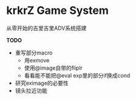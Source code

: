 # krkrZ Game System

从零开始的吉里吉里ADV系统搭建

**TODO**
- 重写部分macro
    - 用exmove
    - 使用@image自带的fliplr
    - 看看能不能把@eval exp里的部分if换成cond
- 研究eximage的必要性
- 镜头拉近功能